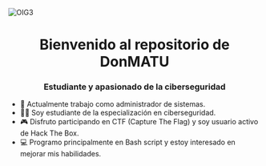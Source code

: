 <!-- Encabezado con imagen centrada -->
<p align="center">

![OIG3](https://github.com/DonMATU/DonMATU/assets/125612195/8a9bddec-4de3-426b-b026-1e3e026c860c)

  
</p>

<!-- Títulos centrados -->
<h1 align="center">Bienvenido al repositorio de DonMATU</h1>
<h3 align="center">Estudiante y apasionado de la ciberseguridad</h3>

<!-- Contenido principal en una lista desordenada -->
<ul>
  <li>🌱 Actualmente trabajo como administrador de sistemas.</li>
  <li>🧑‍🎓 Soy estudiante de la especialización en ciberseguridad.</li>
  <li>🎮 Disfruto participando en CTF (Capture The Flag) y soy usuario activo de Hack The Box.</li>
  <li>💻 Programo principalmente en Bash script y estoy interesado en mejorar mis habilidades.</li>
</ul>

<!-- 

IMAGEN ORIGINAL
<p align="center">
  <img src="https://github.com/7oSkaaa/7oSkaaa/blob/main/Images/about_me.gif?raw=true" width="300" alt="About Me">
</p>



Imagen adicional (puedes cambiar la URL de la imagen según tus necesidades) 
<p align="center">
  <img src="https://github.com/7oSkaaa/7oSkaaa/blob/main/Images/about_me.gif?raw=true" width="300" alt="GIF de GIPHY">
</p>

---
-->
